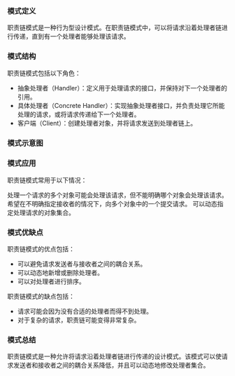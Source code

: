 ### 模式定义

职责链模式是一种行为型设计模式。在职责链模式中，可以将请求沿着处理者链进行传递，直到有一个处理者能够处理该请求。

### 模式结构

职责链模式包括以下角色：

- 抽象处理者（Handler）：定义用于处理请求的接口，并保持对下一个处理者的引用。
- 具体处理者（Concrete Handler）：实现抽象处理者接口，并负责处理它所能处理的请求，或将请求传递给下一个处理者。
- 客户端（Client）：创建处理者对象，并将请求发送到处理者链上。

### 模式示意图

### 模式应用

职责链模式常用于以下情况：

处理一个请求的多个对象可能会处理该请求，但不能明确哪个对象会处理该请求。
希望在不明确指定接收者的情况下，向多个对象中的一个提交请求。
可以动态指定处理请求的对象集合。

### 模式优缺点

职责链模式的优点包括：

- 可以避免请求发送者与接收者之间的耦合关系。
- 可以动态地新增或删除处理者。
- 可以对处理者进行排序。

职责链模式的缺点包括：

- 请求可能会因为没有合适的处理者而得不到处理。
- 对于复杂的请求，职责链可能变得非常复杂。

### 模式总结

职责链模式是一种允许将请求沿着处理者链进行传递的设计模式。该模式可以使请求发送者和接收者之间的耦合关系降低，并且可以动态地修改处理者集合。